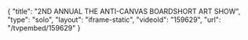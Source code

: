 {
    "title": "2ND ANNUAL THE ANTI-CANVAS BOARDSHORT ART SHOW",
    "type": "solo",
    "layout": "iframe-static",
    "videoId": "159629",
    "url": "\/tvpembed\/159629"
}